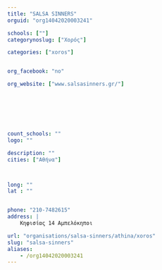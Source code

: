```yaml
---
title: "SALSA SINNERS"
orguid: "org14042020003241"

schools: [""]
categorynoslug: ["Χορός"]

categories: ["xoros"]


org_facebook: "no"

org_website: ["www.salsasinners.gr/"]







count_schools: ""
logo: ""

description: ""
cities: ["Αθήνα"]



long: ""
lat : ""


phone: "210-7482615"
address: |
    Κηφισίας 14 Αμπελόκηποι

url: "organisations/salsa-sinners/athina/xoros"
slug: "salsa-sinners"
aliases:
    - /org14042020003241
---
```



